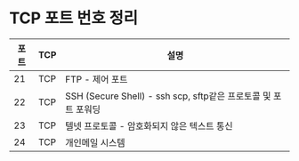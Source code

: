 # TCP 포트 번호 정리

|포트|TCP|설명|
|---|---|---|
|21|TCP|FTP - 제어 포트|
|22|TCP|SSH (Secure Shell) - ssh scp, sftp같은 프로토콜 및 포트 포워딩|
|23|TCP|텔넷 프로토콜 - 암호화되지 않은 텍스트 통신|
|24|TCP|	개인메일 시스템|